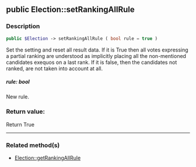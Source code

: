 ## public Election::setRankingAllRule

### Description    

```php
public $Election -> setRankingAllRule ( bool rule = true )
```

Set the setting and reset all result data.
If it is True then all votes expressing a partial ranking are understood as implicitly placing all the non-mentioned candidates exequos on a last rank.
If it is false, then the candidates not ranked, are not taken into account at all.    


##### **rule:** *bool*   
New rule.    



### Return value:   

Return True


---------------------------------------

### Related method(s)      

* [Election::getRankingAllRule](../Election%20Class/public%20Election--getRankingAllRule.md)    
